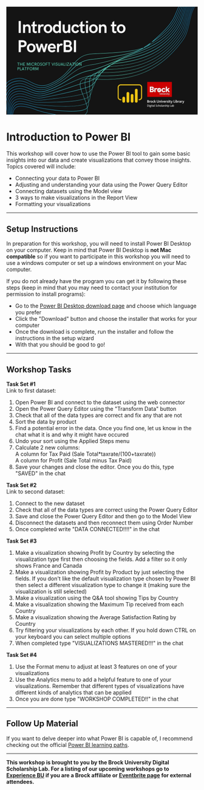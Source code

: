 ![Tool Logo](Intro-PowerBI.jpg)


# Introduction to Power BI
This workshop will cover how to use the Power BI tool to gain some basic insights into our data and create visualizations that convey those insights.  Topics covered will include:

- Connecting your data to Power BI  
- Adjusting and understanding your data using the Power Query Editor  
- Connecting datasets using the Model view  
- 3 ways to make visualizations in the Report View  
- Formatting your visualizations  
  
----
## Setup Instructions
In preparation for this workshop, you will need to install Power BI Desktop on your computer.  Keep in mind that Power BI Desktop is **not Mac compatible** so if you want to participate in this workshop you will need to use a windows computer or set up a windows environment on your Mac computer.  
  
If you do not already have the program you can get it by following these steps (keep in mind that you may need to contact your institution for permission to install programs):

- Go to the [Power BI Desktop download page](https://www.microsoft.com/en-us/download/details.aspx?id=58494) and choose which language you prefer 
- Click the "Download" button and choose the installer that works for your computer  
- Once the download is complete, run the installer and follow the instructions in the setup wizard  
- With that you should be good to go!  

----
## Workshop Tasks

**Task Set #1**  
Link to first dataset:  

1. Open Power BI and connect to the dataset using the web connector  
2. Open the Power Query Editor using the "Transform Data" button  
3. Check that all of the data types are correct and fix any that are not  
4. Sort the data by product  
5. Find a potential error in the data.  Once you find one, let us know in the chat what it is and why it might have occured  
6. Undo your sort using the Applied Steps menu  
7. Calculate 2 new columns:   
 A column for Tax Paid (Sale Total*taxrate/(100+taxrate))  
 A column for Profit (Sale Total minus Tax Paid)  
8. Save your changes and close the editor.  Once you do this, type "SAVED" in the chat  

  
**Task Set #2**  
Link to second dataset:  

1. Connect to the new dataset
2. Check that all of the data types are correct using the Power Query Editor
3. Save and close the Power Query Editor and then go to the Model View
4. Disconnect the datasets and then reconnect them using Order Number
5. Once completed write "DATA CONNECTED!!!!" in the chat

  
**Task Set #3**  

1. Make a visualization showing Profit by Country by selecting the visualization type first then choosing the fields.  Add a filter so it only shows France and Canada  
2. Make a visualization showing Profit by Product by just selecting the fields.  If you don't like the default visualization type chosen by Power BI then select a different visualization type to change it (making sure the visualization is still selected)  
3. Make a visualization using the Q&A tool showing Tips by Country  
4. Make a visualization showing the Maximum Tip received from each Country  
5. Make a visualization showing the Average Satisfaction Rating by Country  
6. Try filtering your visualizations by each other.  If you hold down CTRL on your keyboard you can select multiple options  
7. When completed type "VISUALIZATIONS MASTERED!!!" in the chat  



**Task Set #4**  

1. Use the Format menu to adjust at least 3 features on one of your visualizations  
2. Use the Analytics menu to add a helpful feature to one of your visualizations.  Remember that different types of visualizations have different kinds of analytics that can be applied  
3. Once you are done type "WORKSHOP COMPLETED!!" in the chat  



----

## Follow Up Material
If you want to delve deeper into what Power BI is capable of, I recommend checking out the official [Power BI learning paths](https://docs.microsoft.com/en-us/learn/powerplatform/power-bi).  

 
 
 
----
  
**This workshop is brought to you by the Brock University Digital Scholarship Lab.  For a listing of our upcoming workshops go to [Experience BU](https://experiencebu.brocku.ca/organization/dsl) if you are a Brock affiliate or [Eventbrite page](https://www.eventbrite.ca/o/brock-university-digital-scholarship-lab-21661627350) for external attendees.**

